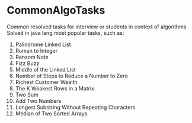 # CommonAlgoTasks
Common resolved tasks for interview or students in context of algorithms
Solved in java lang most popular tasks, such as:
 1. Palindrome Linked List
 2. Roman to Integer
 3. Ransom Note
 4. Fizz Buzz
 5. Middle of the Linked List
 6. Number of Steps to Reduce a Number to Zero
 7. Richest Customer Wealth
 8. The K Weakest Rows in a Matrix
 9. Two Sum
 10. Add Two Numbers
 11. Longest Substring Without Repeating Characters
 12. Median of Two Sorted Arrays
